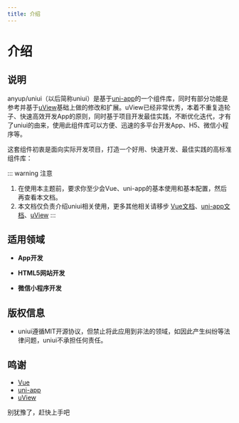 ```yaml
---
title: 介绍
---
```


# 介绍

## 说明
anyup/uniui（以后简称uniui）是基于[uni-app](https://uniapp.dcloud.io/)的一个组件库，同时有部分功能是参考并基于[uView](https://www.uviewui.com/)基础上做的修改和扩展。uView已经非常优秀，本着不重复造轮子、快速高效开发App的原则，同时基于项目开发最佳实践，不断优化迭代，才有了uniui的由来，使用此组件库可以方便、迅速的多平台开发App、H5、微信小程序等。

这套组件初衷是面向实际开发项目，打造一个好用、快速开发、最佳实践的高标准组件库：

::: warning 注意
1. 在使用本主题前，要求你至少会Vue、uni-app的基本使用和基本配置，然后再查看本文档。
2. 本文档仅负责介绍uniui相关使用，更多其他相关请移步 [Vue文档](https://cn.vuejs.org/)、[uni-app文档](https://uniapp.dcloud.io/)、[uView](https://www.uviewui.com/)
:::

## 适用领域
* **App开发**

* **HTML5网站开发**

* **微信小程序开发**


## 版权信息

* uniui遵循MIT开源协议，但禁止将此应用到非法的领域，如因此产生纠纷等法律问题，uniui不承担任何责任。

## 鸣谢

* [Vue](https://cn.vuejs.org/)
* [uni-app](https://uniapp.dcloud.io/)
* [uView](https://www.uviewui.com/)

别犹豫了，赶快上手吧

<article-footer link="https://juejin.cn/post/7296317316206411787" />








